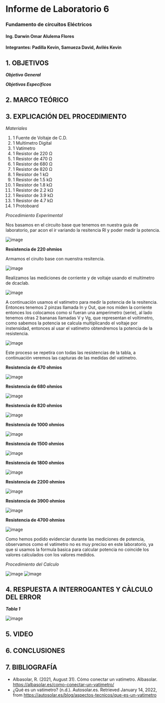 # Informe de Laboratorio 6
### Fundamento de circuitos Eléctricos 
#### Ing. Darwin Omar Alulema Flores
#### Integrantes: Padilla Kevin, Samueza David, Avilés Kevin
 
 ## 1. OBJETIVOS
 
***Objetivo General***

***Objetivos Específicos***

## 2. MARCO TEÓRICO

## 3. EXPLICACIÓN DEL PROCEDIMIENTO

*Materiales*
1. 1 Fuente de Voltaje de C.D.
2. 1 Multímetro Digital
3. 1 Vatímetro
4. 1 Resistor de 220 Ω
5. 1 Resistor de 470 Ω
6. 1 Resistor de 680 Ω
7. 1 Resistor de 820 Ω
8. 1 Resistor de 1 kΩ
9. 1 Resistor de 1.5 kΩ
10. 1 Resistor de 1.8 kΩ
11. 1 Resistor de 2.2 kΩ
12. 1 Resistor de 3.9 kΩ
13. 1 Resistor de 4.7 kΩ
14. 1 Protoboard

*Procedimiento Experimental*

Nos basamos en el circuito base que tenemos en nuestra guia de laboratorio, par acon el ir variando la resitencia Rl y poder medir la potencia.

![image](https://user-images.githubusercontent.com/93794279/149419767-4ab6ebb1-9f6d-4678-afb3-82a06a6081b1.png)


**Resistencia de 220 ohmios**

Armamos el ciruito base con nuenstra resitencia.

![image](https://user-images.githubusercontent.com/93794279/149419717-874f4c81-2746-48ff-921f-255bf86aa1cb.png)

Realizamos las mediciones de corriente y de voltaje usando el multímetro de dcaclab.

![image](https://user-images.githubusercontent.com/93794279/149419560-1dd26287-8aab-4cb5-80f4-cf7dda86285d.png)

A continuación usamos el vatímetro para medir la potencia de la resitencia. Entonces tenemos 2 pinzas  llamada In y Out, que nos miden la corriente entonces los colocamos como si fueran una amperimetro (serie), al lado tenemos otras 2 bananas llamadas V y Vg, que representan el voltimetro, como sabemos la potencia se calcula multiplicando el voltaje por instensidad, entonces al usar el vatímetro obtendremos la potencia de la resistencia.

![image](https://user-images.githubusercontent.com/93794279/149420386-4737b5ea-961b-4cd9-8286-77f8a67a093a.png)

Este proceso se repetira con todas las resistencias de la tabla, a continuación veremos las capturas de las medidas del vatímetro.

**Resistencia de 470 ohmios**

![image](https://user-images.githubusercontent.com/93794279/149421936-c3ad1020-020b-47e6-9405-269e6498761b.png)

**Resistencia de 680 ohmios**

![image](https://user-images.githubusercontent.com/93794279/149424036-18ab12d7-9edb-482a-afac-7ff213d3a700.png)

**Resistencia de 820 ohmios**

![image](https://user-images.githubusercontent.com/93794279/149424477-e750df42-42ea-4d7e-b155-bcf02ca317a5.png)

**Resistencia de 1000 ohmios**

![image](https://user-images.githubusercontent.com/93794279/149424278-a9e2fab8-a2fe-48e0-a532-5b45a97cd5df.png)

**Resistencia de 1500 ohmios**

![image](https://user-images.githubusercontent.com/93794279/149424400-1301a112-4eda-4d70-9bb4-8180ffd2b1ae.png)


**Resistencia de 1800 ohmios**

![image](https://user-images.githubusercontent.com/93794279/149424624-e6605438-0432-480f-b80e-f0d909378831.png)

**Resistencia de 2200 ohmios**

![image](https://user-images.githubusercontent.com/93794279/149424893-78dabd60-0136-4083-8fea-200f8fd32592.png)

**Resistencia de 3900 ohmios**

![image](https://user-images.githubusercontent.com/93794279/149424933-a60e1efc-cf9c-4a32-96e3-7afd675396a9.png)


**Resistencia de 4700 ohmios**

![image](https://user-images.githubusercontent.com/93794279/149424988-f1bad691-77b8-48af-b2ab-54e165fdc913.png)


Como hemos podido evidenciar durante las mediciones de potencia, observamos como el vatímetro no es muy preciso en este laboratorio, ya que si usamos la formula basica para calcular potencia no coincide los valores calculados con los valores medidos.


*Procedimiento del Calculo*

![image](https://user-images.githubusercontent.com/93794279/149427786-e2d0fef0-8bab-404a-9228-56c5bb648a83.png)
![image](https://user-images.githubusercontent.com/93794279/149427817-eed23d7b-a08b-4e93-82f1-5ea6cacb55a2.png)



## 4. RESPUESTA A INTERROGANTES Y CÀLCULO DEL ERROR

***Tabla 1***

![image](https://user-images.githubusercontent.com/93794279/149425779-2e6a67fa-53f3-4f95-9586-9852f2cdd77e.png)

## 5. VIDEO
## 6. CONCLUSIONES

## 7. BIBLIOGRAFÍA

- Albasolar, R. (2021, August 31). Cómo conectar un vatímetro. Albasolar. https://albasolar.es/como-conectar-un-vatimetro/
- ¿Qué es un vatímetro? (n.d.). Autosolar.es. Retrieved January 14, 2022, from https://autosolar.es/blog/aspectos-tecnicos/que-es-un-vatimetro




